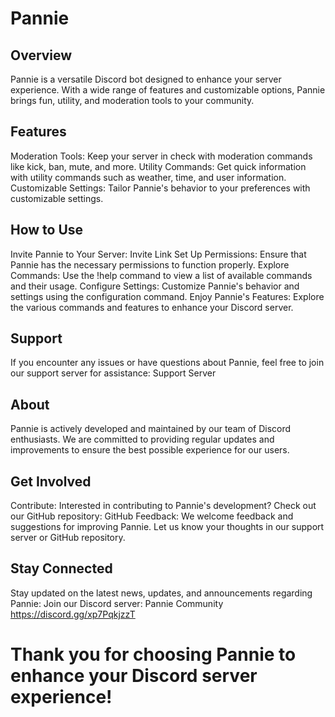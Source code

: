 # Pannie

## Overview
Pannie is a versatile Discord bot designed to enhance your server experience. With a wide range of features and customizable options, Pannie brings fun, utility, and moderation tools to your community.

## Features
Moderation Tools: Keep your server in check with moderation commands like kick, ban, mute, and more.
Utility Commands: Get quick information with utility commands such as weather, time, and user information.
Customizable Settings: Tailor Pannie's behavior to your preferences with customizable settings.
## How to Use
Invite Pannie to Your Server: Invite Link
Set Up Permissions: Ensure that Pannie has the necessary permissions to function properly.
Explore Commands: Use the !help command to view a list of available commands and their usage.
Configure Settings: Customize Pannie's behavior and settings using the configuration command.
Enjoy Pannie's Features: Explore the various commands and features to enhance your Discord server.
## Support
If you encounter any issues or have questions about Pannie, feel free to join our support server for assistance: Support Server

## About
Pannie is actively developed and maintained by our team of Discord enthusiasts. We are committed to providing regular updates and improvements to ensure the best possible experience for our users.

## Get Involved
Contribute: Interested in contributing to Pannie's development? Check out our GitHub repository: GitHub
Feedback: We welcome feedback and suggestions for improving Pannie. Let us know your thoughts in our support server or GitHub repository.
## Stay Connected
Stay updated on the latest news, updates, and announcements regarding Pannie:
Join our Discord server: Pannie Community https://discord.gg/xp7PqkjzzT
# Thank you for choosing Pannie to enhance your Discord server experience!
